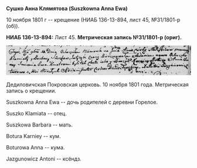**Сушко Анна Клямятова (Suszkowna Anna Ewa)**

10 ноября 1801 г -- крещение (НИАБ 136-13-894, лист 45, №31/1801-р
(об)).

**НИАБ 136-13-894:** Лист 45. **Метрическая запись №31/1801-р (ориг).**

![](./media/bc94f81e611563c55f59a95c64d4ccb1df844de0.png)

Дедиловичская Покровская церковь. 10 ноября 1801 года. Метрическая
запись о крещении.

Suszkowna Anna Ewa -- дочь родителей с деревни Горелое.

Suszko Klamiata -- отец.

Suszkowa Barbara -- мать.

Botura Karniey -- кум.

Boturowa Anna -- кума.

Jazgunowicz Antoni -- ксёндз.
